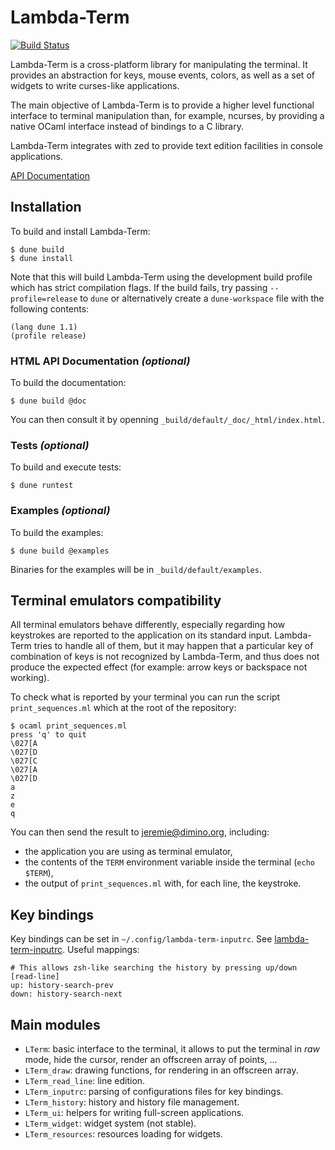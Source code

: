 Lambda-Term
===========

[![Build Status](https://travis-ci.org/ocaml-community/lambda-term.svg?branch=master)](https://travis-ci.org/ocaml-community/lambda-term)

Lambda-Term is a cross-platform library for manipulating the
terminal. It provides an abstraction for keys, mouse events, colors,
as well as a set of widgets to write curses-like applications.

The main objective of Lambda-Term is to provide a higher level
functional interface to terminal manipulation than, for example,
ncurses, by providing a native OCaml interface instead of bindings to
a C library.

Lambda-Term integrates with zed to provide text edition facilities in
console applications.

[API Documentation](https://ocaml-community.github.io/lambda-term/)

Installation
------------

To build and install Lambda-Term:

    $ dune build
    $ dune install

Note that this will build Lambda-Term using the development build
profile which has strict compilation flags. If the build fails, try
passing `--profile=release` to `dune` or alternatively create a
`dune-workspace` file with the following contents:

    (lang dune 1.1)
    (profile release)

### HTML API Documentation _(optional)_

To build the documentation:

    $ dune build @doc

You can then consult it by openning
`_build/default/_doc/_html/index.html`.

### Tests _(optional)_

To build and execute tests:

    $ dune runtest

### Examples _(optional)_

To build the examples:

    $ dune build @examples

Binaries for the examples will be in `_build/default/examples`.

Terminal emulators compatibility
--------------------------------

All terminal emulators behave differently, especially regarding how
keystrokes are reported to the application on its standard
input. Lambda-Term tries to handle all of them, but it may happen that
a particular key of combination of keys is not recognized by
Lambda-Term, and thus does not produce the expected effect (for
example: arrow keys or backspace not working).

To check what is reported by your terminal you can run the script
`print_sequences.ml` which at the root of the repository:

    $ ocaml print_sequences.ml
    press 'q' to quit
    \027[A
    \027[D
    \027[C
    \027[A
    \027[D
    a
    z
    e
    q

You can then send the result to jeremie@dimino.org, including:

* the application you are using as terminal emulator,
* the contents of the `TERM` environment variable inside the terminal (`echo $TERM`),
* the output of `print_sequences.ml` with, for each line, the keystroke.

Key bindings
------------

Key bindings can be set in `~/.config/lambda-term-inputrc`. See
[lambda-term-inputrc](lambda-term-inputrc). Useful mappings:

```
# This allows zsh-like searching the history by pressing up/down
[read-line]
up: history-search-prev
down: history-search-next
```

Main modules
------------

* `LTerm`: basic interface to the terminal, it allows to put the terminal
  in _raw_ mode, hide the cursor, render an offscreen array of points, ...
* `LTerm_draw`: drawing functions, for rendering in an offscreen array.
* `LTerm_read_line`: line edition.
* `LTerm_inputrc`: parsing of configurations files for key bindings.
* `LTerm_history`: history and history file management.
* `LTerm_ui`: helpers for writing full-screen applications.
* `LTerm_widget`: widget system (not stable).
* `LTerm_resources`: resources loading for widgets.

